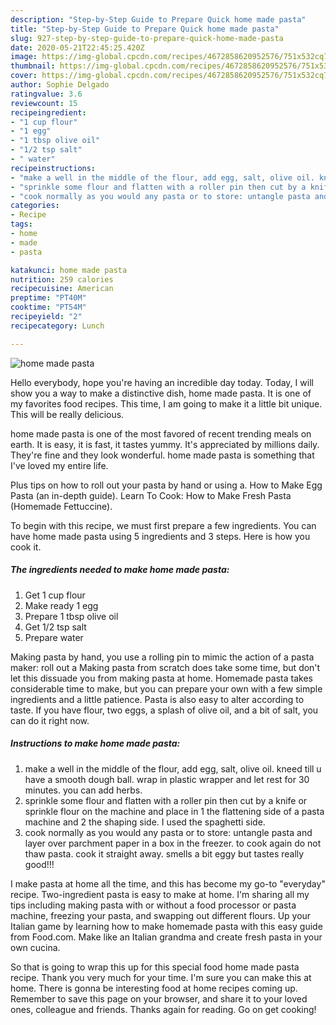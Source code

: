 ```yaml
---
description: "Step-by-Step Guide to Prepare Quick home made pasta"
title: "Step-by-Step Guide to Prepare Quick home made pasta"
slug: 927-step-by-step-guide-to-prepare-quick-home-made-pasta
date: 2020-05-21T22:45:25.420Z
image: https://img-global.cpcdn.com/recipes/4672858620952576/751x532cq70/home-made-pasta-recipe-main-photo.jpg
thumbnail: https://img-global.cpcdn.com/recipes/4672858620952576/751x532cq70/home-made-pasta-recipe-main-photo.jpg
cover: https://img-global.cpcdn.com/recipes/4672858620952576/751x532cq70/home-made-pasta-recipe-main-photo.jpg
author: Sophie Delgado
ratingvalue: 3.6
reviewcount: 15
recipeingredient:
- "1 cup flour"
- "1 egg"
- "1 tbsp olive oil"
- "1/2 tsp salt"
- " water"
recipeinstructions:
- "make a well in the middle of the flour, add egg, salt, olive oil. kneed till u have a smooth dough ball. wrap in plastic wrapper and let rest for 30 minutes. you can add herbs."
- "sprinkle some flour and flatten with a roller pin then cut by a knife or sprinkle flour on the machine and place in 1 the flattening side of a pasta machine and 2 the shaping side. I used the spaghetti side."
- "cook normally as you would any pasta or to store: untangle pasta and layer over parchment paper in a box in the freezer. to cook again do not thaw pasta. cook it straight away. smells a bit eggy but tastes really good!!!"
categories:
- Recipe
tags:
- home
- made
- pasta

katakunci: home made pasta 
nutrition: 259 calories
recipecuisine: American
preptime: "PT40M"
cooktime: "PT54M"
recipeyield: "2"
recipecategory: Lunch

---
```



![home made pasta](https://img-global.cpcdn.com/recipes/4672858620952576/751x532cq70/home-made-pasta-recipe-main-photo.jpg)

Hello everybody, hope you're having an incredible day today. Today, I will show you a way to make a distinctive dish, home made pasta. It is one of my favorites food recipes. This time, I am going to make it a little bit unique. This will be really delicious.

home made pasta is one of the most favored of recent trending meals on earth. It is easy, it is fast, it tastes yummy. It's appreciated by millions daily. They're fine and they look wonderful. home made pasta is something that I've loved my entire life.

Plus tips on how to roll out your pasta by hand or using a. How to Make Egg Pasta (an in-depth guide). Learn To Cook: How to Make Fresh Pasta (Homemade Fettuccine).


To begin with this recipe, we must first prepare a few ingredients. You can have home made pasta using 5 ingredients and 3 steps. Here is how you cook it.

<!--inarticleads1-->

##### The ingredients needed to make home made pasta:

1. Get 1 cup flour
1. Make ready 1 egg
1. Prepare 1 tbsp olive oil
1. Get 1/2 tsp salt
1. Prepare  water


Making pasta by hand, you use a rolling pin to mimic the action of a pasta maker: roll out a Making pasta from scratch does take some time, but don&#39;t let this dissuade you from making pasta at home. Homemade pasta takes considerable time to make, but you can prepare your own with a few simple ingredients and a little patience. Pasta is also easy to alter according to taste. If you have flour, two eggs, a splash of olive oil, and a bit of salt, you can do it right now. 

<!--inarticleads2-->

##### Instructions to make home made pasta:

1. make a well in the middle of the flour, add egg, salt, olive oil. kneed till u have a smooth dough ball. wrap in plastic wrapper and let rest for 30 minutes. you can add herbs.
1. sprinkle some flour and flatten with a roller pin then cut by a knife or sprinkle flour on the machine and place in 1 the flattening side of a pasta machine and 2 the shaping side. I used the spaghetti side.
1. cook normally as you would any pasta or to store: untangle pasta and layer over parchment paper in a box in the freezer. to cook again do not thaw pasta. cook it straight away. smells a bit eggy but tastes really good!!!


I make pasta at home all the time, and this has become my go-to &#34;everyday&#34; recipe. Two-ingredient pasta is easy to make at home. I&#39;m sharing all my tips including making pasta with or without a food processor or pasta machine, freezing your pasta, and swapping out different flours. Up your Italian game by learning how to make homemade pasta with this easy guide from Food.com. Make like an Italian grandma and create fresh pasta in your own cucina. 

So that is going to wrap this up for this special food home made pasta recipe. Thank you very much for your time. I'm sure you can make this at home. There is gonna be interesting food at home recipes coming up. Remember to save this page on your browser, and share it to your loved ones, colleague and friends. Thanks again for reading. Go on get cooking!
